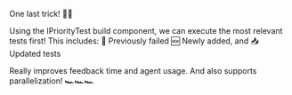 One last trick! 🎩🐰

Using the IPriorityTest build component, we can execute the most relevant tests first! This includes:
  🛑 Previously failed
  🆕 Newly added, and
  📥 Updated tests

Really improves feedback time and agent usage. And also supports parallelization! 🏎🏎🏎